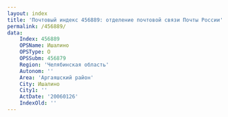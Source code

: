 ```yaml
---
layout: index
title: 'Почтовый индекс 456889: отделение почтовой связи Почты России'
permalink: /456889/
data:
    Index: 456889
    OPSName: Ишалино
    OPSType: О
    OPSSubm: 456879
    Region: 'Челябинская область'
    Autonom: ''
    Area: 'Аргаяшский район'
    City: Ишалино
    City1: ''
    ActDate: '20060126'
    IndexOld: ''
---
```

